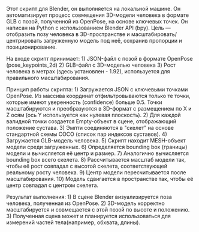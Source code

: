 Этот скрипт для Blender, он выполняется на локальной машине. Он автоматизирует процесс совмещения 3D-модели человека в формате GLB с позой, полученной из OpenPose, на основе ключевых точек. Он написан на Python с использованием Blender API (bpy). Цель — отобразить позу человека в 3D-пространстве и масштабировать/центрировать загруженную модель под неё, сохранив пропорции и позиционирование.

На входе скрипт принимает:
    1) JSON-файл с позой в формате OpenPose (pose_keypoints_2d)
    2) GLB-файл с 3D-моделью человека
    3) Рост человека в метрах (здесь установлен - 1.92), используется для правильного масштабирования.

Принцип работы скрипта:
    1) Загружается JSON с ключевыми точками OpenPose. Из массива координат отфильтровываются только те точки, которые имеют уверенность (confidence) больше 0.5. Точки масштабируются и преобразуются в 3D-формат с размещением по X и Z осям (ось Y используется как нулевая плоскость).
    2) Для каждой валидной точки создается Empty-объект в сцене, отображающий положение сустава.
    3) Эмпти соединяются в "скелет" на основе стандартной схемы COCO (список пар индексов суставов).
    4) Загружается GLB-модель человека.
    5) Скрипт находит MESH-объект модели среди загруженных.
    6) Определяется bounding box (границы) модели и вычисляется её центр и размер.
    7) Аналогично вычисляется bounding box всего скелета.
    8) Рассчитывается масштаб модели так, чтобы её рост совпадал с высотой скелета, соответствующей реальному росту человека.
    9) Центр модели пересчитывается после масштабирования.
    10) Модель сдвигается в пространстве так, чтобы её центр совпадал с центром скелета.

Результат выполнения:
    1) В сцене Blender визуализируется поза человека, полученная из OpenPose.
    2) 3D-модель корректно масштабируется и совмещается с этой позой по высоте и положению.
    3) Полученная сцена может и планируется использоваться для измерений частей тела(например, обхвата, длины).
